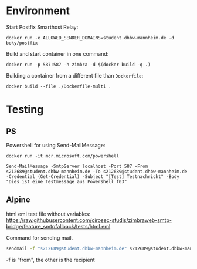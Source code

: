 # Environment

Start Postfix Smarthost Relay:
```
docker run -e ALLOWED_SENDER_DOMAINS=student.dhbw-mannheim.de -d boky/postfix
```

Build and start container in one command:
```
docker run -p 587:587 -h zimbra -d $(docker build -q .)
```

Building a container from a different file than `Dockerfile`:
```
docker build --file ./Dockerfile-multi .
```

# Testing

## PS

Powershell for using Send-MailMessage:
```
docker run -it mcr.microsoft.com/powershell

Send-MailMessage -SmtpServer localhost -Port 587 -From s212689@student.dhbw-mannheim.de -To s212689@student.dhbw-mannheim.de -Credential (Get-Credential) -Subject "[Test] Testnachricht" -Body "Dies ist eine Testmessage aus Powershell f03"
```

## Alpine

html eml test file without variables: https://raw.githubusercontent.com/cirosec-studis/zimbraweb-smtp-bridge/feature_smtpfallback/tests/html.eml

Command for sending mail.
```bash
sendmail -f "s212689@student.dhbw-mannheim.de" s212689@student.dhbw-mannheim.de < html.eml
```
-f is "from", the other is the recipient
